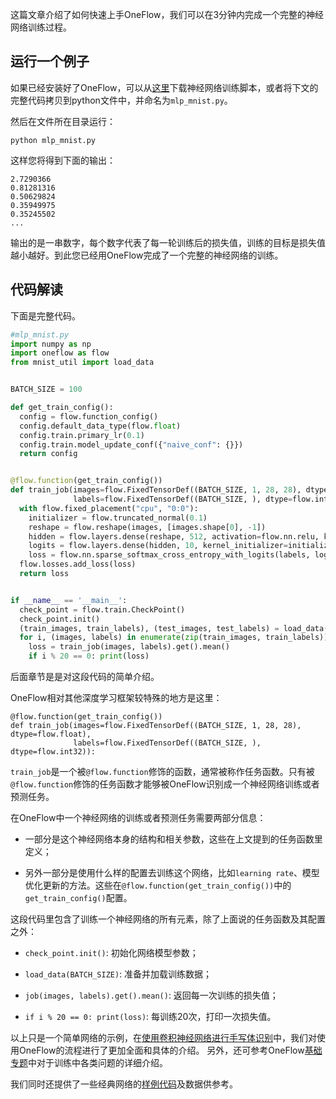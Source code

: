 这篇文章介绍了如何快速上手OneFlow，我们可以在3分钟内完成一个完整的神经网络训练过程。

## 运行一个例子
如果已经安装好了OneFlow，可以从[这里](../code/quick_start/mlp_mnist.py)下载神经网络训练脚本，或者将下文的完整代码拷贝到python文件中，并命名为`mlp_mnist.py`。

然后在文件所在目录运行：

```
python mlp_mnist.py
```

这样您将得到下面的输出：
```
2.7290366
0.81281316
0.50629824
0.35949975
0.35245502
...
```

输出的是一串数字，每个数字代表了每一轮训练后的损失值，训练的目标是损失值越小越好。到此您已经用OneFlow完成了一个完整的神经网络的训练。

## 代码解读
下面是完整代码。
```python
#mlp_mnist.py
import numpy as np
import oneflow as flow
from mnist_util import load_data


BATCH_SIZE = 100

def get_train_config():
  config = flow.function_config()
  config.default_data_type(flow.float)
  config.train.primary_lr(0.1)
  config.train.model_update_conf({"naive_conf": {}})
  return config


@flow.function(get_train_config())
def train_job(images=flow.FixedTensorDef((BATCH_SIZE, 1, 28, 28), dtype=flow.float),
              labels=flow.FixedTensorDef((BATCH_SIZE, ), dtype=flow.int32)):
  with flow.fixed_placement("cpu", "0:0"):
    initializer = flow.truncated_normal(0.1)
    reshape = flow.reshape(images, [images.shape[0], -1])
    hidden = flow.layers.dense(reshape, 512, activation=flow.nn.relu, kernel_initializer=initializer)
    logits = flow.layers.dense(hidden, 10, kernel_initializer=initializer)
    loss = flow.nn.sparse_softmax_cross_entropy_with_logits(labels, logits)
  flow.losses.add_loss(loss)
  return loss


if __name__ == '__main__':
  check_point = flow.train.CheckPoint()
  check_point.init()
  (train_images, train_labels), (test_images, test_labels) = load_data(BATCH_SIZE)
  for i, (images, labels) in enumerate(zip(train_images, train_labels)):
    loss = train_job(images, labels).get().mean()
    if i % 20 == 0: print(loss)
```

后面章节是是对这段代码的简单介绍。

OneFlow相对其他深度学习框架较特殊的地方是这里：
```
@flow.function(get_train_config())
def train_job(images=flow.FixedTensorDef((BATCH_SIZE, 1, 28, 28), dtype=flow.float),
              labels=flow.FixedTensorDef((BATCH_SIZE, ), dtype=flow.int32)):
```
`train_job`是一个被`@flow.function`修饰的函数，通常被称作任务函数。只有被`@flow.function`修饰的任务函数才能够被OneFlow识别成一个神经网络训练或者预测任务。

在OneFlow中一个神经网络的训练或者预测任务需要两部分信息：

* 一部分是这个神经网络本身的结构和相关参数，这些在上文提到的任务函数里定义；

* 另外一部分是使用什么样的配置去训练这个网络，比如`learning rate`、模型优化更新的方法。这些在`@flow.function(get_train_config())`中的`get_train_config()`配置。

这段代码里包含了训练一个神经网络的所有元素，除了上面说的任务函数及其配置之外：

- `check_point.init()`: 初始化网络模型参数；

- `load_data(BATCH_SIZE)`: 准备并加载训练数据；

- `job(images, labels).get().mean()`: 返回每一次训练的损失值；

- `if i % 20 == 0: print(loss)`: 每训练20次，打印一次损失值。


  

以上只是一个简单网络的示例，在[使用卷积神经网络进行手写体识别](lenet_mnist.md)中，我们对使用OneFlow的流程进行了更加全面和具体的介绍。
另外，还可参考OneFlow[基础专题](data_input.md)中对于训练中各类问题的详细介绍。


我们同时还提供了一些经典网络的[样例代码](https://github.com/Oneflow-Inc/OneFlow-Benchmark)及数据供参考。




